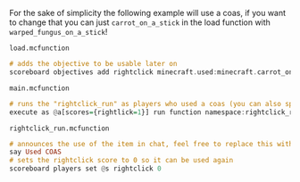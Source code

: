 For the sake of simplicity the following example will use a coas, if you want to change that you can just `carrot_on_a_stick` in the load function with `warped_fungus_on_a_stick`!

`load.mcfunction`

```hs
# adds the objective to be usable later on
scoreboard objectives add rightclick minecraft.used:minecraft.carrot_on_a_stick 
```

`main.mcfunction`

```hs
# runs the "rightclick_run" as players who used a coas (you can also specify special item nbt here by using a predicate or using "execute if data entity @s", you will still have to reset the score on EVERY click if you don't want the pack to break tho)
execute as @a[scores={rightlick=1}] run function namespace:rightclick_run 
```

`rightclick_run.mcfunction`

```hs
# announces the use of the item in chat, feel free to replace this with whatever
say Used COAS 
# sets the rightclick score to 0 so it can be used again
scoreboard players set @s rightclick 0 
```
